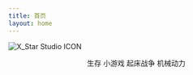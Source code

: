 ```yaml
---
title: 首页
layout: home
---
```


![X_Star Studio ICON](https://vip.helloimg.com/i/2024/07/29/66a7408601655.png "X_Star Studio")
<div align='center'>生存 小游戏 起床战争 机械动力</div>
